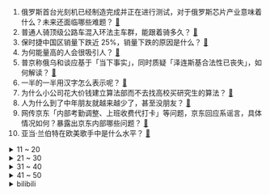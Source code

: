 1. 俄罗斯首台光刻机已经制造完成并正在进行测试，对于俄罗斯芯片产业意味着什么？未来还面临哪些难题？ [:link:](https://www.zhihu.com/question/657130667)
2. 普通人骑顶级公路车混入环法主车群，能跟着骑多久？ [:link:](https://www.zhihu.com/question/655978576)
3. 保时捷中国区销量下跌近 25%，销量下跌的原因是什么？ [:link:](https://www.zhihu.com/question/656574260)
4. 为何能量高的人会很吸引人？ [:link:](https://www.zhihu.com/question/656099587)
5. 普京称俄乌和谈应基于「当下事实」，同时质疑「泽连斯基合法性已丧失」，如何解读？ [:link:](https://www.zhihu.com/question/657123109)
6. 一半的一半用汉字怎么表示呢？ [:link:](https://www.zhihu.com/question/655382541)
7. 为什么小公司花大价钱建立算法部而不去找高校买研究生的算法？ [:link:](https://www.zhihu.com/question/656703790)
8. 人为什么到了中年朋友就越来越少了，甚至没朋友？ [:link:](https://www.zhihu.com/question/656325912)
9. 网传京东「内部考勤调整、上班收费代打卡」等问题，京东回应系谣言，具体情况如何？暴露出京东内部哪些问题？ [:link:](https://www.zhihu.com/question/657052672)
10. 亚当·兰伯特在欧美歌手中是什么水平？ [:link:](https://www.zhihu.com/question/656805753)
<details>
<summary>11 ~ 20</summary>

11. 如何评价电视剧《庆余年第二季》第 20-21 集？ [:link:](https://www.zhihu.com/question/657138846)
12. 《庆余年》里庆帝武功那么厉害，他的儿子们为啥武功平平，甚至不会？ [:link:](https://www.zhihu.com/question/656642391)
13. 23-24 赛季 NBA独行侠 109:108 森林狼，如何评价这场比赛？ [:link:](https://www.zhihu.com/question/657104031)
14. 为什么人类作为杂食性非常高的动物，却有个非常脆弱的胃？ [:link:](https://www.zhihu.com/question/403519563)
15. 如何评价那英在《歌手 2024》第三期演唱的《到时见》？ [:link:](https://www.zhihu.com/question/657039559)
16. 宇航员在月亮上为什么跳着走？ [:link:](https://www.zhihu.com/question/575968979)
17. 把20只比特犬放进非洲大草原里能活一星期吗？ [:link:](https://www.zhihu.com/question/358271291)
18. 正史中的司马懿是一个怎样的人？ [:link:](https://www.zhihu.com/question/650164682)
19. 产品经理是怎样面对 35 岁焦虑的？ [:link:](https://www.zhihu.com/question/656961917)
20. 超英电影在国内为什么越来越没排面了？ [:link:](https://www.zhihu.com/question/630281533)
</details>
<details>
<summary>21 ~ 30</summary>

21. WTT常规挑战赛太原站，王楚钦/孙颖莎2-3不敌队友薛飞/石洵瑶止步混双8强，如何评价本场比赛 ? [:link:](https://www.zhihu.com/question/657019591)
22. 我国完成世界首例猪肝移植活体人手术，癌症患者肝功能恢复正常，有哪些突破？对肝癌治疗具有哪些意义？ [:link:](https://www.zhihu.com/question/657037177)
23. 工作后女儿基本不和家里联系了怎么办? [:link:](https://www.zhihu.com/question/656437312)
24. 如何评价高群书执导，黄志忠、姜武、郭涛主演的电影版《三叉戟》？ [:link:](https://www.zhihu.com/question/657013084)
25. 《金粉世家》为什么让人觉得经典？ [:link:](https://www.zhihu.com/question/278247737)
26. 为什么直辖市的教育部门都叫做市教委（教育委员会），而各省都称为教育厅呢？ [:link:](https://www.zhihu.com/question/53408035)
27. 毕业仅仅半年，就换了三份工作，正常吗，你如何看待？ [:link:](https://www.zhihu.com/question/657003701)
28. 公司干的最久，工资却是最低的，我要不要走？ [:link:](https://www.zhihu.com/question/657001575)
29. 《歌手 2024》第三期排名公布，凡希亚、黄宣、香缇莫位列前三，亚当袭榜成功，如何看待本期排名？ [:link:](https://www.zhihu.com/question/657062542)
30. 假如我在《战锤40K》里，占据了几个星区并挡住了泰伦，但依靠的是铁人和禁忌科技，帝国会默许这种行为吗？ [:link:](https://www.zhihu.com/question/656920716)
</details>
<details>
<summary>31 ~ 40</summary>

31. 鸣潮开服流水不佳，游戏玩法优化和角色性别外观哪个负主要责任？ [:link:](https://www.zhihu.com/question/657016994)
32. 23-24赛季足总杯曼城1：2曼联，红魔时隔八年重新夺冠，如何评价本场比赛？ [:link:](https://www.zhihu.com/question/657171582)
33. 有哪些容易被忽视的租房细节？ [:link:](https://www.zhihu.com/question/657005216)
34. 如果想自学高数，合理的顺序是什么? [:link:](https://www.zhihu.com/question/370623442)
35. 强者的本质是什么? [:link:](https://www.zhihu.com/question/622671119)
36. 为什么全世界都在盯着美国何时“降息”？ [:link:](https://www.zhihu.com/question/656168889)
37. 如何解决2024电工杯数学建模竞赛A题B题？ [:link:](https://www.zhihu.com/question/657009283)
38. 为什么古丝绸之路的起点选择了长安？ [:link:](https://www.zhihu.com/question/652388022)
39. 欧盟（不含英国）现在还有什么值得我们购买的武器装备？ [:link:](https://www.zhihu.com/question/657005940)
40. 为什么很多网文作者坚信码字能提高写作能力？ [:link:](https://www.zhihu.com/question/657019110)
</details>
<details>
<summary>41 ~ 50</summary>

41. 当今理论物理学的最前沿问题是什么？ [:link:](https://www.zhihu.com/question/656913705)
42. 如何评价杨幂在《狐妖小红娘·月红篇》中的表现？ [:link:](https://www.zhihu.com/question/656933729)
43. nba西决独行侠109-108森林狼，东契奇准绝杀，如何评价这场比赛？ [:link:](https://www.zhihu.com/question/657114168)
44. 美国确认第二例人感染禽流感病例，轻微症状、感染后很快恢复，如何从医学角度解读？ [:link:](https://www.zhihu.com/question/656892899)
45. 有哪些道理，是很多年之后才明白的？ [:link:](https://www.zhihu.com/question/24407407)
46. 怎么练就强大的内心? [:link:](https://www.zhihu.com/question/653764316)
47. 有哪些学过的课文是在你长大以后才真正读懂的？ [:link:](https://www.zhihu.com/question/656811070)
48. 如果你实现了财富自由，你最想做的事情是什么? [:link:](https://www.zhihu.com/question/656904320)
49. 《庆余年 2》为什么之前没人说陈萍萍「巨贪」？为什么他的地位这么稳？ [:link:](https://www.zhihu.com/question/656958062)
50. 《庆余年》第二季中范闲为什么要把范思辙送去北齐？ [:link:](https://www.zhihu.com/question/656847935)
</details><details>
<summary>bilibili</summary>

</details>